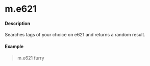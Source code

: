 # m.e621

#### Description

Searches tags of your choice on e621 and returns a random result.

#### Example

> m.e621 furry
